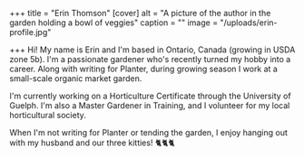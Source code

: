 +++
title = "Erin Thomson"
[cover]
alt = "A picture of the author in the garden holding a bowl of veggies"
caption = ""
image = "/uploads/erin-profile.jpg"

+++
Hi! My name is Erin and I'm based in Ontario, Canada (growing in USDA zone 5b). I'm a passionate gardener who's recently turned my hobby into a career. Along with writing for Planter, during growing season I work at a small-scale organic market garden.

I'm currently working on a Horticulture Certificate through the University of Guelph. I'm also a Master Gardener in Training, and I volunteer for my local horticultural society.

When I'm not writing for Planter or tending the garden, I enjoy hanging out with my husband and our three kitties! 🐈🐈🐈